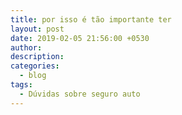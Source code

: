 ```yaml
---
title: por isso é tão importante ter
layout: post
date: 2019-02-05 21:56:00 +0530
author:
description:
categories:
  - blog
tags:
  - Dúvidas sobre seguro auto
---
```

